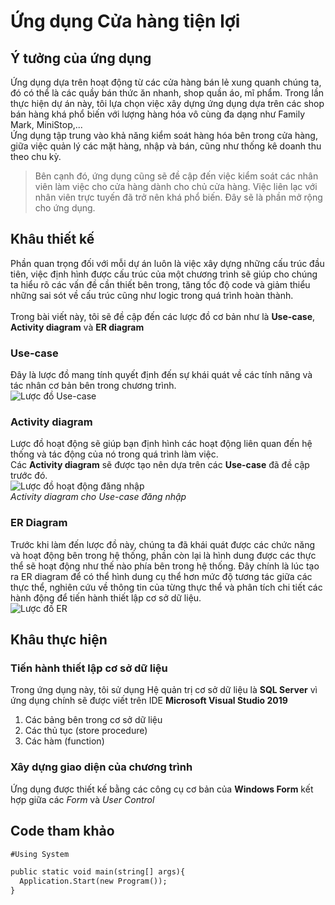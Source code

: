 # Ứng dụng Cửa hàng tiện lợi
## Ý tưởng của ứng dụng
Ứng dụng dựa trên hoạt động từ các cửa hàng bán lẻ xung quanh chúng ta, đó có thể là các quầy bán thức ăn nhanh, shop quần áo, mĩ phẩm. Trong lần thực hiện dự án này,
tôi lựa chọn việc xây dựng ứng dụng dựa trên các shop bán hàng khá phổ biến với lượng hàng hóa vô cùng đa dạng như Family Mark, MiniStop,... <br>
Ứng dụng tập trung vào khả năng kiểm soát hàng hóa bên trong cửa hàng, giữa việc quản lý các mặt hàng, nhập và bán, cũng như thống kê doanh thu theo chu kỳ. <br>

> Bên cạnh đó, ứng dụng cũng sẽ đề cập đến việc kiểm soát các nhân viên làm việc cho cửa hàng dành cho chủ cửa hàng.
> Việc liên lạc với nhân viên trực tuyến đã trở nên khá phổ biến. Đây sẽ là phần mở rộng cho ứng dụng.

## Khâu thiết kế
Phần quan trọng đối với mỗi dự án luôn là việc xây dựng những cấu trúc đầu tiên, việc định hình được cấu trúc của một chương trình sẽ giúp cho chúng ta hiểu rõ các vấn đề
cần thiết bên trong, tăng tốc độ code và giảm thiểu những sai sót về cấu trúc cũng như logic trong quá trình hoàn thành. <br>  
Trong bài viết này, tôi sẽ đề cập đến các lược đồ cơ bản như là **Use-case**, **Activity diagram** và **ER diagram**
### Use-case
Đây là lược đồ mang tính quyết định đến sự khái quát về các tính năng và tác nhân cơ bản bên trong chương trình. <br>
![Lược đồ Use-case](https://lh3.googleusercontent.com/pw/AM-JKLXRfWL41xF0Lo4X3muuIhuMj9d4sT6D9T0vHaYJd4uKEIFgI5mt8td7iTDwVXKcuaR_6ycyWxGhZVIHK7-62nQ58C0i_hKa6Gv2NZrZRpmeHyDUL3ByicrPggua0xXmy_WQ1FbgxEfp4y3qJKJ26MKI=s831-no?authuser=0)
### Activity diagram
Lược đồ hoạt động sẽ giúp bạn định hình các hoạt động liên quan đến hệ thống và tác động của nó trong quá trình làm việc. <br>
Các **Activity diagram** sẽ được tạo nên dựa trên các **Use-case** đã đề cập trước đó. <br>
![Lược đồ hoạt động đăng nhập](https://lh3.googleusercontent.com/7LyuEDuXprlvm-yQOz_1Ez9M67THXhKGXulo8WMbY4l8t2HSBbE10DOOi3U6uxc0UOFpJVoFwASySTJSRDNp-XescQvvs4jrxY5SbU89y5UYd1uK3bHD_OJUEmhLTkiw3EfMYHl89YfX0oQRgxJkIQv_ceFUlpzOAxSj-oWZNxZuruhpXk9S_4NV_ujtL5BJvsWN6i-lZdE8SovdmaNqgMAFaVdkdNEpyzcCC0S4rP6DxB6wDmU7lll3qn_LWz-myhuh0iO_W3ByytzIFRSDXEfb2-a44Ia1wlPMbEvek0C37LOSTystZMnP6sHN-yt7AMVNFC-VcgXeTyZ1_i3qhpAvRQbX7NCzKvOt6eYXPxvgrKjGv06TrTFIsACB0lTWkhcFyUkDTJzQS1P4G90AMwvWZQUw6I-ORPD_9cxUcsdTMCstJMC5GVWQpYZ013GemYV9etIM5WmqKeOPSnJY7R5p4cHIhFtH3h0g6y6VcRcrzfl7qBRkqFKJSEIY4mzeG5EfEaIJJCP9IC5VHeGbrUeE-oFW6Skhy8o3_rV3yVSVOW2mUrh5t4wlBTaKSawppHtX_QYAPJCLLmn3dOCmT_FPgKfT8PmB1yrq5_8I0sOH2ipr7KT29Ys6y8cBRZjuwQHia70OMZn7EJstSuhTa0npgdeXnlrSwO3vhfAzddRLOZt2g6W3ECZ_pEy3olhiamX1NCmRy5z7m0WIvF-vXDv2=w521-h236-no?authuser=0) <br>
_Activity diagram cho Use-case đăng nhập_
### ER Diagram
Trước khi làm đến lược đồ này, chúng ta đã khái quát được các chức năng và hoạt động bên trong hệ thống, phần còn lại là hình dung được các thực thể sẽ hoạt động như thế nào
phía bên trong hệ thống. Đây chính là lúc tạo ra ER diagram để có thể hình dung cụ thể hơn mức độ tương tác giữa các thực thể,
nghiên cứu về thông tin của từng thực thể và phân tích chi tiết các hành động để tiến hành thiết lập cơ sở dữ liệu. <br>
![Lược đồ ER](https://lh3.googleusercontent.com/R_9CqKP4-1GdCO6yAiwanVEGyETMq4g7bQF9x1lpwrqFgaIE1vtHJt0GtcD7OxNIyQyQ8CgwrAMBUP3rtJtIxbp85B38xcPfqDXniuYrj_GX7BFAYQDLllnbPBFdVS4i-JvyKx5Xzv2pxH5ixt5kuiey3LBwqWvxQUG2EYFhHs7Exg0JWy_1NiWEQq5F4xIBDQ9EVzW1hMG9sN5YmEo3LqLlKGjrztpJfJYwP_jYPZh11JD1ZRDsebrrVM26LaRVD7edNN8taDUPLJi2Mrkc7vY9ZN7dumWejr3CMLtxC4emtKjUmkwZghlNw4C03dKAJYI3qnUrwN9YbDvcTgrSzBCDW9gxq9ZSkTD1cvwxEkzK7P7NpVM6dioyOs_QIXLzteNuTI7A33Wx6SxKGSycvZ7yhYKhyhp6XrU27fHIg-ZjwqPMVoikSIXBgxKxN-izQviSsrKQ5pSUE3x5iRXnrsn93MWcCZFXM6HVpqF5JvC5nM_IB2ScmWobA0WUJNZIcWGWN8-_wqVkWsPK1m2XurHebTq3PX9kPfYplTCxfSE4rjSckWSpfPOiQQ4JBQe2xNgdY3Qcj3QC8GCThXNYfI1s84_gmgiXiEVeveKhMZDu9G-4gaaL-MqkmCwU2Gh9wYJGx8RxCWUYvI7S3vIpBgrtcSm8HN28AfVYpMLuN5_buz62VlxnAj6DgHX4O4O_D3vQwvbN2_PDa1mz_qDaexU3=w1301-h916-no?authuser=0)
## Khâu thực hiện
### Tiến hành thiết lập cơ sở dữ liệu
Trong ứng dụng này, tôi sử dụng Hệ quản trị cơ sở dữ liệu là **SQL Server** vì ứng dụng chính sẽ được viết trên IDE **Microsoft Visual Studio 2019**
1. Các bảng bên trong cơ sở dữ liệu
2. Các thủ tục (store procedure)
3. Các hàm (function)
### Xây dựng giao diện của chương trình
Ứng dụng được thiết kế bằng các công cụ cơ bản của **Windows Form** kết hợp giữa các _Form_ và _User Control_

## Code tham khảo
``` markdown
#Using System

public static void main(string[] args){
  Application.Start(new Program());
}
```

